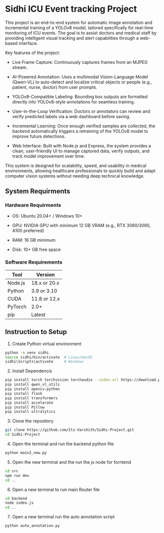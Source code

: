 # Sidhi ICU Event tracking Project
This project is an end-to-end system for automatic image annotation and incremental training of a YOLOv8 model, tailored specifically for real-time monitoring of ICU events. The goal is to assist doctors and medical staff by providing intelligent visual tracking and alert capabilities through a web-based interface.

Key features of the project:

 - Live Frame Capture: Continuously captures frames from an MJPEG stream.

 - AI-Powered Annotation: Uses a multimodal Vision-Language Model (Qwen-VL) to auto-detect and localize critical objects or people (e.g., patient, nurse, doctor) from user prompts.

 - YOLOv8-Compatible Labeling: Bounding box outputs are formatted directly into YOLOv8-style annotations for seamless training.

 - User-in-the-Loop Verification: Doctors or annotators can review and verify predicted labels via a web dashboard before saving.

 - Incremental Learning: Once enough verified samples are collected, the backend automatically triggers a retraining of the YOLOv8 model to improve future detections.

 - Web Interface: Built with Node.js and Express, the system provides a clean, user-friendly UI to manage captured data, verify outputs, and track model improvement over time.

This system is designed for scalability, speed, and usability in medical environments, allowing healthcare professionals to quickly build and adapt computer vision systems without needing deep technical knowledge.

## System Requirments
### Hardware Requirments

 - OS: Ubuntu 20.04+ / Windows 10+


 - GPU: NVIDIA GPU with minimum 12 GB VRAM (e.g., RTX 3080/3090, A100 preferred)


 - RAM: 16 GB minimum


 - Disk: 10+ GB free space


### Software Requirements 
| Tool    | Version                                   |
| ------- | ----------------------------------------- |
| Node.js | 18.x or 20.x                              |
| Python  | 3.9 or 3.10                               |
| CUDA    | 11.8 or 12.x                              |
| PyTorch | 2.0+                                      |
| pip     | Latest                                    |

## Instruction to Setup 

1. Create Python virtual environment
```bash
python -m venv sidhi
source sidhi/bin/activate  # Linux/macOS
sidhi\Scripts\activate     # Windows
```
2. Install Dependencis
```bash
pip install torch torchvision torchaudio --index-url https://download.pytorch.org/whl/cu126 # Install torch according to your cuda
pip install qwen_vl_utils
pip install opencv-python
pip install flask
pip install transformers
pip install accelerate
pip install Pillow
pip install ultralytics
```
3. Clone the repository
```bash
git clone https://github.com/Itz-Varshith/Sidhi-Project.git
cd Sidhi-Project
```
4. Open the terminal and run the backend python file
```bash
python main2_new.py
```
5. Open the new terminal and the run the js node for forntend
```bash
cd src
npm run dev
cd ..
```
6. Open a new terminal to run main Router file
```bash
cd backend
node index.js
cd ..
```
7. Open a new terminal run the auto annotation script
```bash
python auto_annotation.py
```






